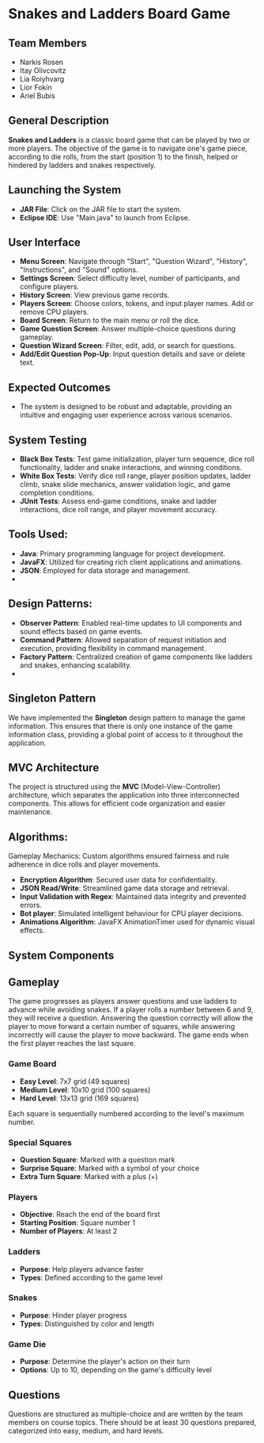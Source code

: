 # Snakes and Ladders Board Game

## Team Members
- Narkis Rosen
- Itay Olivcovitz
- Lia Roiyhvarg
- Lior Fokin
- Ariel Bubis

## General Description
**Snakes and Ladders** is a classic board game that can be played by two or more players. The objective of the game is to navigate one's game piece, according to die rolls, from the start (position 1) to the finish, helped or hindered by ladders and snakes respectively.

## Launching the System
- **JAR File**: Click on the JAR file to start the system.
- **Eclipse IDE**: Use "Main.java" to launch from Eclipse.

## User Interface
- **Menu Screen**: Navigate through "Start", "Question Wizard", "History", "Instructions", and "Sound" options.
- **Settings Screen**: Select difficulty level, number of participants, and configure players.
- **History Screen**: View previous game records.
- **Players Screen**: Choose colors, tokens, and input player names. Add or remove CPU players.
- **Board Screen**: Return to the main menu or roll the dice.
- **Game Question Screen**: Answer multiple-choice questions during gameplay.
- **Question Wizard Screen**: Filter, edit, add, or search for questions.
- **Add/Edit Question Pop-Up**: Input question details and save or delete text.

## Expected Outcomes
- The system is designed to be robust and adaptable, providing an intuitive and engaging user experience across various scenarios.

## System Testing
- **Black Box Tests**: Test game initialization, player turn sequence, dice roll functionality, ladder and snake interactions, and winning conditions.
- **White Box Tests**: Verify dice roll range, player position updates, ladder climb, snake slide mechanics, answer validation logic, and game completion conditions.
- **JUnit Tests**: Assess end-game conditions, snake and ladder interactions, dice roll range, and player movement accuracy.

## Tools Used:

- **Java**: Primary programming language for project development.
- **JavaFX**: Utilized for creating rich client applications and animations.
- **JSON**: Employed for data storage and management.
- 
## Design Patterns:

- **Observer Pattern**: Enabled real-time updates to UI components and sound effects based on game events.
- **Command Pattern**: Allowed separation of request initiation and execution, providing flexibility in command management.
- **Factory Pattern**: Centralized creation of game components like ladders and snakes, enhancing scalability.
- 
## Singleton Pattern
We have implemented the **Singleton** design pattern to manage the game information. This ensures that there is only one instance of the game information class, providing a global point of access to it throughout the application.

## MVC Architecture
The project is structured using the **MVC** (Model-View-Controller) architecture, which separates the application into three interconnected components. This allows for efficient code organization and easier maintenance.


## Algorithms:

Gameplay Mechanics: Custom algorithms ensured fairness and rule adherence in dice rolls and player movements.
- **Encryption Algorithm**: Secured user data for confidentiality.
- **JSON Read/Write**: Streamlined game data storage and retrieval.
- **Input Validation with Regex**: Maintained data integrity and prevented errors.
- **Bot player**: Simulated intelligent behaviour for CPU player decisions.
- **Animations Algorithm**: JavaFX AnimationTimer used for dynamic visual effects.

## System Components

## Gameplay
The game progresses as players answer questions and use ladders to advance while avoiding snakes. If a player rolls a number between 6 and 9, they will receive a question. Answering the question correctly will allow the player to move forward a certain number of squares, while answering incorrectly will cause the player to move backward. The game ends when the first player reaches the last square.

### Game Board
- **Easy Level**: 7x7 grid (49 squares)
- **Medium Level**: 10x10 grid (100 squares)
- **Hard Level**: 13x13 grid (169 squares)

Each square is sequentially numbered according to the level's maximum number.

### Special Squares
- **Question Square**: Marked with a question mark
- **Surprise Square**: Marked with a symbol of your choice
- **Extra Turn Square**: Marked with a plus (+)

### Players
- **Objective**: Reach the end of the board first
- **Starting Position**: Square number 1
- **Number of Players**: At least 2

### Ladders
- **Purpose**: Help players advance faster
- **Types**: Defined according to the game level

### Snakes
- **Purpose**: Hinder player progress
- **Types**: Distinguished by color and length

### Game Die
- **Purpose**: Determine the player's action on their turn
- **Options**: Up to 10, depending on the game's difficulty level

## Questions
Questions are structured as multiple-choice and are written by the team members on course topics. There should be at least 30 questions prepared, categorized into easy, medium, and hard levels.
